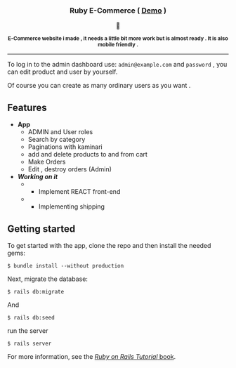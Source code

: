 

<h3 align="center" > Ruby E-Commerce ( <a href="http://3.137.163.162:3003/" target="_blank">Demo</a> )</h3>
<p align="center">
💎
</p>
<p align="center">
<sup>
<b>E-Commerce website i made , it needs a little bit more work but is almost ready . It is also mobile friendly . </b>
</sup>
</p>

---


To log in to the admin dashboard use: ```admin@example.com``` and ```password``` , you can edit product and user by yourself. 

Of course you can create as many ordinary users as you want .

## Features
- **App**
  - ADMIN and User roles 
  - Search by category
  - Paginations with kaminari
  - add and delete products to and from cart
  - Make Orders
  - Edit , destroy orders (Admin)
- _**Working on it**_
  - - Implement REACT front-end
  - - Implementing shipping


## Getting started

To get started with the app, clone the repo and then install the needed gems:

```
$ bundle install --without production
```

Next, migrate the database:

```
$ rails db:migrate
```
And

```
$ rails db:seed
```
run the server

```
$ rails server
```

For more information, see the
[*Ruby on Rails Tutorial* book](http://www.railstutorial.org/book).
